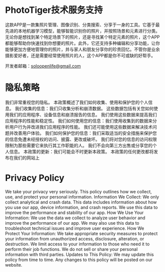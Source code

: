 # PhotoTiger技术服务支持

这款APP是一款集照片管理、图像识别、分类搜索、分享于一身的工具。它基于最先进的本地机器学习模型，能够智能识别你的照片，并按照场景和元素进行分类。无论你是想找到某个特定场景下的照片，还是寻找某个特定元素的照片，这个APP都能够帮助你快速找到你想要的照片。此外，它还支持多种编辑和分享功能，让你能够更加方便地管理你的照片，并与家人和朋友分享你的珍贵回忆。不管你是业余摄影爱好者，还是需要经常使用照片的人，这个APP都是你不可或缺的好帮手。

开发者邮箱：soloopenlife@gmail.com

# 隐私策略

我们非常重视您的隐私。 本政策概述了我们如何收集、使用和保护您的个人信息。 我们收集的信息：我们只收集分析和崩溃数据。 这些数据包括有关您如何使用我们的应用程序、设备信息和崩溃报告的信息。 我们使用这些数据来提高我们应用程序的性能和稳定性。 我们如何使用您的信息：我们使用收集到的数据来分析用户行为并改进我们应用程序的性能。 我们还可能使用这些数据来解决技术问题并改善用户体验。 我们如何保护您的信息：我们采取适当的安全措施来保护您的信息免遭未经授权的访问、披露、更改或破坏。 我们将对您的信息的访问权限限制为那些需要它来执行其工作职能的人。 我们不会向第三方出售或分享您的个人信息。 本政策的更新：我们可能会不时更新本政策。 本政策的任何更改都将发布在我们的网站上

# Privacy Policy

We take your privacy very seriously. This policy outlines how we collect, use, and protect your personal information.
Information We Collect:
We only collect analytical and crash data. This data includes information about how you use our app, device information, and crash reports. We use this data to improve the performance and stability of our app.
How We Use Your Information:
We use the data we collect to analyze user behavior and improve the performance of our app. We may also use this data to troubleshoot technical issues and improve user experience.
How We Protect Your Information:
We take appropriate security measures to protect your information from unauthorized access, disclosure, alteration, or destruction. We limit access to your information to those who need it to perform their job functions. We do not sell or share your personal information with third parties.
Updates to This Policy:
We may update this policy from time to time. Any changes to this policy will be posted on our website.
